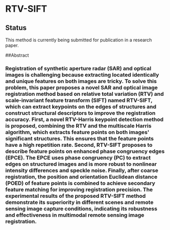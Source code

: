 # RTV-SIFT
## Status
This method is currently being submitted for publication in a research paper.

##Abstract
### Registration of synthetic aperture radar (SAR) and optical images is challenging because extracting located identically and unique features on both images are tricky. To solve this problem, this paper proposes a novel SAR and optical image registration method based on relative total variation (RTV) and scale-invariant feature transform (SIFT) named RTV-SIFT, which can extract keypoints on the edges of structures and construct structural descriptors to improve the registration accuracy. First, a novel RTV-Harris keypoint detection method is proposed, combining the RTV and the multiscale Harris algorithm, which extracts feature points on both images' significant structures. This ensures that the feature points have a high repetition rate. Second, RTV-SIFT proposes to describe feature points on enhanced phase congruency edges (EPCE). The EPCE uses phase congruency (PC) to extract edges on structured images and is more robust to nonlinear intensity differences and speckle noise. Finally, after coarse registration, the position and orientation Euclidean distance (POED) of feature points is combined to achieve secondary feature matching for improving registration precision. The experimental results of the proposed RTV-SIFT method demonstrate its superiority in different scenes and remote sensing image capture conditions, indicating its robustness and effectiveness in multimodal remote sensing image registration.

